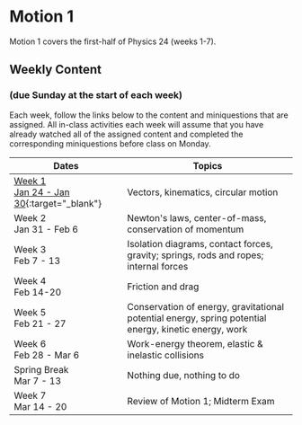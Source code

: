 # Motion 1

Motion 1 covers the first-half of Physics 24 (weeks 1-7).

## Weekly Content 
### (due Sunday at the start of each week)

Each week, follow the links below to the content and miniquestions that are assigned. All in-class activities each week will assume that you have already watched all of the assigned content and completed the corresponding miniquestions before class on Monday. 

Dates | Topics
----- | -------
[Week 1 <br> Jan 24 - Jan 30](week1){:target="_blank"} |Vectors, kinematics, circular motion
Week 2 <br> Jan 31 - Feb 6 |  Newton's laws, center-of-mass, conservation of momentum
Week 3 <br> Feb 7 - 13 |  Isolation diagrams, contact forces, gravity; springs, rods and ropes; internal forces
Week 4 <br>  Feb 14-20 |  Friction and drag
Week 5 <br> Feb 21 - 27 | Conservation of energy, gravitational potential energy, spring potential energy, kinetic energy, work
Week 6 <br>  Feb 28 - Mar 6 |  Work-energy theorem, elastic & inelastic collisions
Spring Break <br>  Mar 7 - 13 | Nothing due, nothing to do
Week 7 <br>  Mar 14 - 20 |  Review of Motion 1; Midterm Exam


